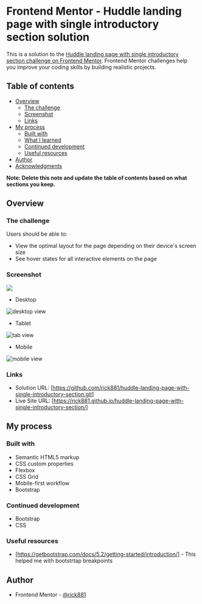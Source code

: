 # Frontend Mentor - Huddle landing page with single introductory section solution

This is a solution to the [Huddle landing page with single introductory section challenge on Frontend Mentor](https://www.frontendmentor.io/challenges/huddle-landing-page-with-a-single-introductory-section-B_2Wvxgi0). Frontend Mentor challenges help you improve your coding skills by building realistic projects. 

## Table of contents

- [Overview](#overview)
  - [The challenge](#the-challenge)
  - [Screenshot](#screenshot)
  - [Links](#links)
- [My process](#my-process)
  - [Built with](#built-with)
  - [What I learned](#what-i-learned)
  - [Continued development](#continued-development)
  - [Useful resources](#useful-resources)
- [Author](#author)
- [Acknowledgments](#acknowledgments)

**Note: Delete this note and update the table of contents based on what sections you keep.**

## Overview

### The challenge

Users should be able to:

- View the optimal layout for the page depending on their device's screen size
- See hover states for all interactive elements on the page

### Screenshot

![](./screenshot.jpg)

- Desktop

![desktop view](https://user-images.githubusercontent.com/112169932/191940595-fb03efe0-bb7a-4f12-b2bb-67d25e542495.PNG)

- Tablet 

![tab view](https://user-images.githubusercontent.com/112169932/191940606-ad0cba9e-acae-4b28-b4c8-ffc410e405fa.PNG)

- Mobile

![mobile view](https://user-images.githubusercontent.com/112169932/191940603-aad57913-fd80-4189-9ed1-4e4f2cbb136f.PNG)

### Links

- Solution URL: [https://github.com/rick881/huddle-landing-page-with-single-introductory-section.git]
- Live Site URL: [https://rick881.github.io/huddle-landing-page-with-single-introductory-section/]

## My process

### Built with

- Semantic HTML5 markup
- CSS custom properties
- Flexbox
- CSS Grid
- Mobile-first workflow
- Bootstrap


### Continued development

- Bootstrap
- CSS

### Useful resources

- [https://getbootstrap.com/docs/5.2/getting-started/introduction/] - This helped me with bootstrtap breakpoints 


## Author

- Frontend Mentor - [@rick881](https://www.frontendmentor.io/profile/rick881)


